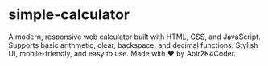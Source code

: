 # simple-calculator
A modern, responsive web calculator built with HTML, CSS, and JavaScript. Supports basic arithmetic, clear, backspace, and decimal functions. Stylish UI, mobile-friendly, and easy to use. Made with ❤ by Abir2K4Coder.
